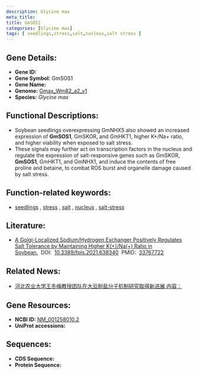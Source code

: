 ```yaml
---
description: Glycine max
meta_title:
title: GmSOS1
categories: [Glycine max]
tags: [ seedlings,stress,salt,nucleus,salt stress ]
---
```


## Gene Details:
- **Gene ID:**	[](https://ensembl.gramene.org/Triticum_aestivum/Gene/Summary?g=)
- **Gene Symbol:** GmSOS1
- **Gene Name:** 
- **Genome:** [Gmax_Wm82_a2_v1](https://phytozome-next.jgi.doe.gov/info/Gmax_Wm82_a2_v1)
- **Species:** *Glycine max*

## Functional Descriptions:
   - Soybean seedlings overexpressing GmNHX5 also showed an increased expression of **GmSOS1**, GmSKOR, and GmHKT1, higher K+/Na+ ratio, and higher viability when exposed to salt stress.
   - These signals may further act on transcription factors in the nucleus and regulate the expression of salt-responsive genes such as GmSKOR, **GmSOS1**, GmHKT1, and GmNHX1, and induce the contents of free proline and betaine, to combat ROS burst and organelle damage caused by salt stress.

## Function-related keywords:
   - [seedlings](/tags/seedlings/)&nbsp;,&nbsp;[stress](/tags/stress/)&nbsp;,&nbsp;[salt](/tags/salt/)&nbsp;,&nbsp;[nucleus](/tags/nucleus/)&nbsp;,&nbsp;[salt-stress](/tags/salt-stress/)

## Literature:
   - [A Golgi-Localized Sodium/Hydrogen Exchanger Positively Regulates Salt Tolerance by Maintaining Higher K(+)/Na(+) Ratio in Soybean.]( https://www.frontiersin.org/articles/10.3389/fpls.2021.638340/full)&nbsp;&nbsp;DOI:&nbsp;&nbsp;[10.3389/fpls.2021.638340](https://www.frontiersin.org/articles/10.3389/fpls.2021.638340/full)&nbsp;&nbsp;PMID:&nbsp;&nbsp;[33767722](https://pubmed.ncbi.nlm.nih.gov/33767722/)

## Related News:
   - [河北农业大学王冬梅教授团队在大豆耐盐分子机制研究取得新进展  内容：](https://mp.weixin.qq.com/s?__biz=MzIyOTY2NDYyNQ==&mid=2247514132&idx=2&sn=e4dd2f77a9e06bb92cdc54937a379adb&chksm=e8bdca0bdfca431d5eae050af87258d333efedc8fd0ec6119b01808b&scene=27#wechat_redirect)

## Gene Resources:
- **NCBI ID:**  [NM_001258010.2](https://www.ncbi.nlm.nih.gov/gene/?term=NM_001258010.2)
- **UniProt accessions:** [](https://www.uniprot.org/uniprotkb//entry)



## Sequences:
- **CDS Sequence:**
- **Protein Sequence:**

